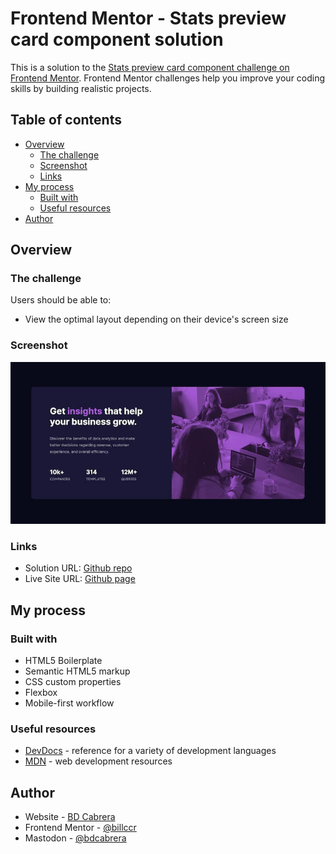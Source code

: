 # Frontend Mentor - Stats preview card component solution

This is a solution to the [Stats preview card component challenge on Frontend Mentor](https://www.frontendmentor.io/challenges/stats-preview-card-component-8JqbgoU62). Frontend Mentor challenges help you improve your coding skills by building realistic projects. 

## Table of contents

- [Overview](#overview)
  - [The challenge](#the-challenge)
  - [Screenshot](#screenshot)
  - [Links](#links)
- [My process](#my-process)
  - [Built with](#built-with)
  - [Useful resources](#useful-resources)
- [Author](#author)


## Overview

### The challenge

Users should be able to:

- View the optimal layout depending on their device's screen size

### Screenshot

![](./img/stats-preview-card-screenshot.jpg)

### Links

- Solution URL: [Github repo](https://github.com/billccr/stats-preview-card)
- Live Site URL: [Github page](https://billccr.github.io/stats-preview-card/)

## My process

### Built with

- HTML5 Boilerplate
- Semantic HTML5 markup
- CSS custom properties
- Flexbox
- Mobile-first workflow

### Useful resources

- [DevDocs](https://www.devdocs.io) - reference for a variety of development languages
- [MDN](https://developer.mozilla.org/en-US/) - web development resources

## Author

- Website - [BD Cabrera](https://bdcabrera.com)
- Frontend Mentor - [@billccr](https://www.frontendmentor.io/profile/billccr)
- Mastodon - [@bdcabrera](https://masto.ai/@bdcabrera)

